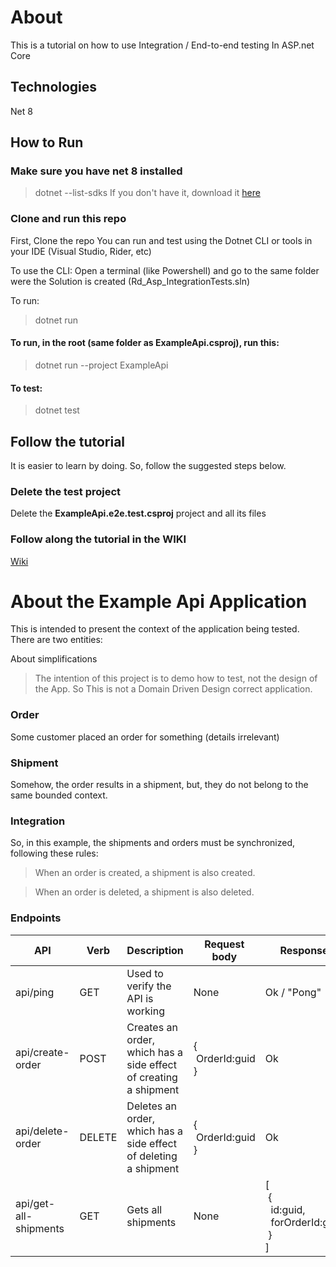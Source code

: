 # About
This is a tutorial on how to use Integration / End-to-end testing In ASP.net Core

## Technologies
Net 8

## How to Run
### Make sure you have net 8 installed
> dotnet --list-sdks
If you don't have it, download it [here](https://dotnet.microsoft.com/en-us/download/dotnet/8.0)

### Clone and run this repo
First, Clone the repo
You can run and test using the Dotnet CLI or tools in your IDE (Visual Studio, Rider, etc)

To use the CLI:
Open a terminal (like Powershell) and go to the same folder were the Solution is created (Rd_Asp_IntegrationTests.sln)

To run:
> dotnet run

#### To run, in the root (same folder as ExampleApi.csproj), run this:
> dotnet run --project ExampleApi
#### To test:
> dotnet test

## Follow the tutorial

It is easier to learn by doing. So, follow the suggested steps below.

### Delete the test project
Delete the **ExampleApi.e2e.test.csproj** project and all its files

### Follow along the tutorial in the WIKI
[Wiki](https://github.com/jcachayG93/research-asp_integration_tests/wiki)

# About the Example Api Application
This is intended to present the context of the application being tested.
There are two entities:

About simplifications
> The intention of this project is to demo how to test, not the design of the App. So This is not a Domain Driven Design correct application.

### Order
Some customer placed an order for something (details irrelevant)

### Shipment
Somehow, the order results in a shipment, but, they do not belong to the same
bounded context.

### Integration
So, in this example, the shipments and orders must be synchronized,
following these rules:

> When an order is created, a shipment is also created.

> When an order is deleted, a shipment is also deleted.

### Endpoints
| API                   | Verb   | Description                                                      | Request body             | Response                                               |
|-----------------------|--------|------------------------------------------------------------------|--------------------------|--------------------------------------------------------|
| api/ping              | GET    | Used to verify the API is working                                | None                     | Ok / "Pong"                                            |
| api/create-order      | POST   | Creates an order, which has a side effect of creating a shipment | {<br/>&nbsp;OrderId:guid<br/>} | Ok                                                     |
| api/delete-order      | DELETE | Deletes an order, which has a side effect of deleting a shipment | {<br/>&nbsp;OrderId:guid<br/>} | Ok                                                     |
| api/get-all-shipments | GET    | Gets all shipments                                               | None                     | [<br/>&nbsp;{<br/>&nbsp;&nbsp;id:guid, <br/>&nbsp;&nbsp;forOrderId:guid<br/>&nbsp;}<br/>] |

